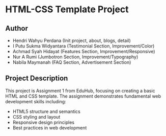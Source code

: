 # HTML-CSS Template Project

## Author
- Hendri Wahyu Perdana (Init project, about, blogs, detail)
- I Putu Sukma Widyantara (Testimonial Section, Improvement/Color)
- Achmad Syah Hidayat (Features Section, Improvement/Responsive)
- ⁠Nur A Rumi (Jumbotron Section, Improvement/Typography)
- Nabila Maymanah (FAQ Section, Advertisement Section)

## Project Description
This project is Assignment 1 from EduHub, focusing on creating a basic HTML and CSS template. The assignment demonstrates fundamental web development skills including:

- HTML5 structure and semantics
- CSS styling and layout
- Responsive design principles
- Best practices in web development
